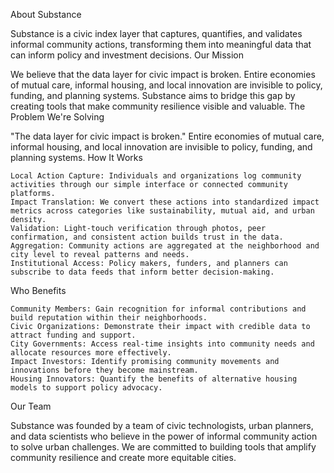 About Substance

Substance is a civic index layer that captures, quantifies, and validates informal community actions, transforming them into meaningful data that can inform policy and investment decisions.
Our Mission

We believe that the data layer for civic impact is broken. Entire economies of mutual care, informal housing, and local innovation are invisible to policy, funding, and planning systems. Substance aims to bridge this gap by creating tools that make community resilience visible and valuable.
The Problem We're Solving

"The data layer for civic impact is broken." Entire economies of mutual care, informal housing, and local innovation are invisible to policy, funding, and planning systems.
How It Works

    Local Action Capture: Individuals and organizations log community activities through our simple interface or connected community platforms.
    Impact Translation: We convert these actions into standardized impact metrics across categories like sustainability, mutual aid, and urban density.
    Validation: Light-touch verification through photos, peer confirmation, and consistent action builds trust in the data.
    Aggregation: Community actions are aggregated at the neighborhood and city level to reveal patterns and needs.
    Institutional Access: Policy makers, funders, and planners can subscribe to data feeds that inform better decision-making.

Who Benefits

    Community Members: Gain recognition for informal contributions and build reputation within their neighborhoods.
    Civic Organizations: Demonstrate their impact with credible data to attract funding and support.
    City Governments: Access real-time insights into community needs and allocate resources more effectively.
    Impact Investors: Identify promising community movements and innovations before they become mainstream.
    Housing Innovators: Quantify the benefits of alternative housing models to support policy advocacy.

Our Team

Substance was founded by a team of civic technologists, urban planners, and data scientists who believe in the power of informal community action to solve urban challenges. We are committed to building tools that amplify community resilience and create more equitable cities.
